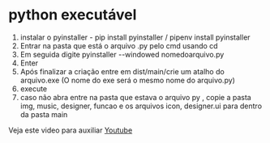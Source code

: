 # python executável
1. instalar o pyinstaller - pip install pyinstaller / pipenv install pyinstaller
2. Entrar na pasta que está o arquivo .py pelo cmd usando cd
3. Em seguida digite pyinstaller --windowed nomedoarquivo.py
4. Enter
5. Após finalizar a criação entre em dist/main/crie um atalho do arquivo.exe (O nome do exe será o mesmo nome do arquivo.py)
6. execute
7. caso não abra entre na pasta que estava o arquivo py , copie a pasta img, music, designer, funcao e os arquivos icon, designer.ui para dentro da pasta main 

Veja este video para auxiliar [Youtube](https://www.youtube.com/watch?v=m49ftKzge0k/)
